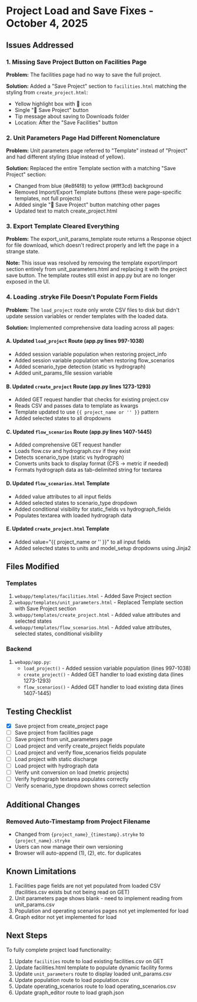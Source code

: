 # Project Load and Save Fixes - October 4, 2025

## Issues Addressed

### 1. Missing Save Project Button on Facilities Page
**Problem:** The facilities page had no way to save the full project.

**Solution:** Added a "Save Project" section to `facilities.html` matching the styling from `create_project.html`:
- Yellow highlight box with 💾 icon
- Single "💾 Save Project" button
- Tip message about saving to Downloads folder
- Location: After the "Save Facilities" button

### 2. Unit Parameters Page Had Different Nomenclature
**Problem:** Unit parameters page referred to "Template" instead of "Project" and had different styling (blue instead of yellow).

**Solution:** Replaced the entire Template section with a matching "Save Project" section:
- Changed from blue (#e8f4f8) to yellow (#fff3cd) background
- Removed Import/Export Template buttons (these were page-specific templates, not full projects)
- Added single "💾 Save Project" button matching other pages
- Updated text to match create_project.html

### 3. Export Template Cleared Everything
**Problem:** The export_unit_params_template route returns a Response object for file download, which doesn't redirect properly and left the page in a strange state.

**Note:** This issue was resolved by removing the template export/import section entirely from unit_parameters.html and replacing it with the project save button. The template routes still exist in app.py but are no longer exposed in the UI.

### 4. Loading .stryke File Doesn't Populate Form Fields
**Problem:** The `load_project` route only wrote CSV files to disk but didn't update session variables or render templates with the loaded data.

**Solution:** Implemented comprehensive data loading across all pages:

#### A. Updated `load_project` Route (app.py lines 997-1038)
- Added session variable population when restoring project_info
- Added session variable population when restoring flow_scenarios
- Added scenario_type detection (static vs hydrograph)
- Added unit_params_file session variable

#### B. Updated `create_project` Route (app.py lines 1273-1293)
- Added GET request handler that checks for existing project.csv
- Reads CSV and passes data to template as kwargs
- Template updated to use `{{ project_name or '' }}` pattern
- Added selected states to all dropdowns

#### C. Updated `flow_scenarios` Route (app.py lines 1407-1445)
- Added comprehensive GET request handler
- Loads flow.csv and hydrograph.csv if they exist
- Detects scenario_type (static vs hydrograph)
- Converts units back to display format (CFS → metric if needed)
- Formats hydrograph data as tab-delimited string for textarea

#### D. Updated `flow_scenarios.html` Template
- Added value attributes to all input fields
- Added selected states to scenario_type dropdown
- Added conditional visibility for static_fields vs hydrograph_fields
- Populates textarea with loaded hydrograph data

#### E. Updated `create_project.html` Template
- Added value="{{ project_name or '' }}" to all input fields
- Added selected states to units and model_setup dropdowns using Jinja2

## Files Modified

### Templates
1. `webapp/templates/facilities.html` - Added Save Project section
2. `webapp/templates/unit_parameters.html` - Replaced Template section with Save Project section
3. `webapp/templates/create_project.html` - Added value attributes and selected states
4. `webapp/templates/flow_scenarios.html` - Added value attributes, selected states, conditional visibility

### Backend
1. `webapp/app.py`:
   - `load_project()` - Added session variable population (lines 997-1038)
   - `create_project()` - Added GET handler to load existing data (lines 1273-1293)
   - `flow_scenarios()` - Added GET handler to load existing data (lines 1407-1445)

## Testing Checklist

- [x] Save project from create_project page
- [ ] Save project from facilities page
- [ ] Save project from unit_parameters page
- [ ] Load project and verify create_project fields populate
- [ ] Load project and verify flow_scenarios fields populate
- [ ] Load project with static discharge
- [ ] Load project with hydrograph data
- [ ] Verify unit conversion on load (metric projects)
- [ ] Verify hydrograph textarea populates correctly
- [ ] Verify scenario_type dropdown shows correct selection

## Additional Changes

### Removed Auto-Timestamp from Project Filename
- Changed from `{project_name}_{timestamp}.stryke` to `{project_name}.stryke`
- Users can now manage their own versioning
- Browser will auto-append (1), (2), etc. for duplicates

## Known Limitations

1. Facilities page fields are not yet populated from loaded CSV (facilities.csv exists but not being read on GET)
2. Unit parameters page shows blank - need to implement reading from unit_params.csv
3. Population and operating scenarios pages not yet implemented for load
4. Graph editor not yet implemented for load

## Next Steps

To fully complete project load functionality:
1. Update `facilities` route to load existing facilities.csv on GET
2. Update facilities.html template to populate dynamic facility forms
3. Update `unit_parameters` route to display loaded unit_params.csv
4. Update population route to load population.csv
5. Update operating_scenarios route to load operating_scenarios.csv
6. Update graph_editor route to load graph.json
